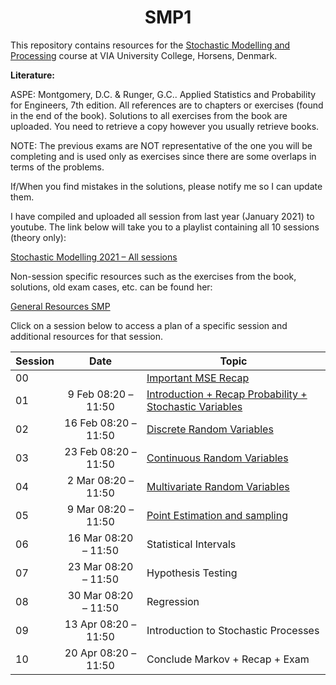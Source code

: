 <h1 align="center">SMP1</h1>


This repository contains resources for the [Stochastic Modelling and Processing](https://en.via.dk/tmh-courses/stochastic-modelling-and-processing) course at VIA University College, Horsens, Denmark.

**Literature:**

ASPE: Montgomery, D.C. & Runger, G.C.. Applied Statistics and Probability for Engineers, 7th edition. All references are to chapters or exercises (found in the end of the book). Solutions to all exercises from the book are uploaded. You need to retrieve a copy however you usually retrieve books.

NOTE: The previous exams are NOT representative of the one you will be completing and is used only as exercises since there are some overlaps in terms of the problems.

If/When you find mistakes in the solutions, please notify me so I can update them.

I have compiled and uploaded all session from last year (January 2021) to youtube. The link below will take you to a playlist containing all 10 sessions (theory only):

[Stochastic Modelling 2021 – All sessions](https://youtube.com/playlist?list=PL0bHDtI1FqFxv1ZxzsMn1sfYSxVSBbc05)

Non-session specific resources such as the exercises from the book, solutions, old exam cases, etc. can be found her:

[General Resources SMP](https://viaucdk-my.sharepoint.com/:f:/g/personal/rib_viauc_dk/Egbdbeb9oy1Oqk8hReXf2-wBibryPlLiVj2ujGdsvH5--w?e=liO02A)

Click on a session below to access a plan of a specific session and additional resources for that session.

<div align="center">

| Session | Date                 | Topic                        |
| ------- | :----:               | ---------------------------- |
| 00      |                      | [Important MSE Recap](https://github.com/RBrooksDK/SMP1/blob/main/0%20Important%20MSE%20Recap/README.md)                          |
| 01      | 9 Feb 08:20 – 11:50  | [Introduction + Recap Probability + Stochastic Variables](https://github.com/RBrooksDK/SMP1/blob/main/01%20Introduction%20%2B%20Recap%20Probability%20%2B%20Stochastic%20Variables/README.md) |
| 02      | 16 Feb 08:20 – 11:50 | [Discrete Random Variables](https://github.com/RBrooksDK/SMP1/blob/main/02%20Discrete%20Random%20Variables/README.md) |
| 03      | 23 Feb 08:20 – 11:50 | [Continuous Random Variables](https://github.com/RBrooksDK/SMP1/blob/main/03%20Continuous%20Random%20Variables/README.md) |
| 04      | 2 Mar 08:20 – 11:50  | [Multivariate Random Variables](https://github.com/RBrooksDK/SMP1/blob/main/04%20Multivariate%20Random%20Variables/README.md) |
| 05      | 9 Mar 08:20 – 11:50  | [Point Estimation and sampling](https://github.com/RBrooksDK/SMP1/blob/main/05%20Point%20Estimation%20and%20sampling/README.md) |
| 06      | 16 Mar 08:20 – 11:50 | Statistical Intervals |
| 07      | 23 Mar 08:20 – 11:50 | Hypothesis Testing |
| 08      | 30 Mar 08:20 – 11:50 | Regression |
| 09      | 13 Apr 08:20 – 11:50 | Introduction to Stochastic Processes |
| 10      | 20 Apr 08:20 – 11:50 | Conclude Markov + Recap + Exam |

</div>
